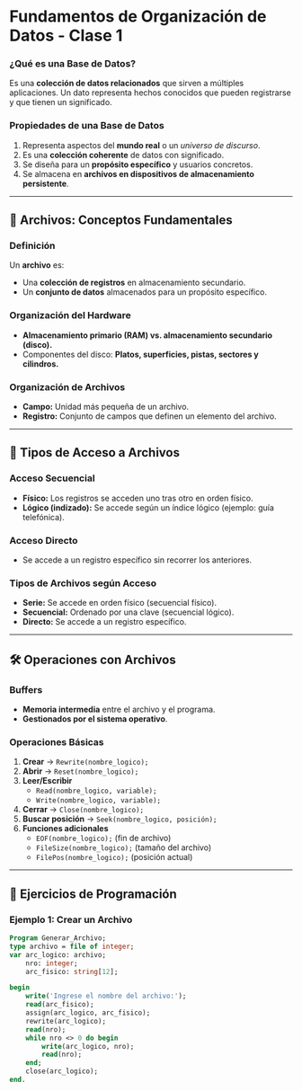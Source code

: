 # Fundamentos de Organización de Datos - Clase 1

### ¿Qué es una Base de Datos?
Es una **colección de datos relacionados** que sirven a múltiples aplicaciones. Un dato representa hechos conocidos que pueden registrarse y que tienen un significado.

### Propiedades de una Base de Datos
1. Representa aspectos del **mundo real** o un *universo de discurso*.
2. Es una **colección coherente** de datos con significado.
3. Se diseña para un **propósito específico** y usuarios concretos.
4. Se almacena en **archivos en dispositivos de almacenamiento persistente**.

---

## 📑 Archivos: Conceptos Fundamentales

### Definición
Un **archivo** es:
- Una **colección de registros** en almacenamiento secundario.
- Un **conjunto de datos** almacenados para un propósito específico.

### Organización del Hardware
- **Almacenamiento primario (RAM) vs. almacenamiento secundario (disco).**
- Componentes del disco: **Platos, superficies, pistas, sectores y cilindros.**

### Organización de Archivos
- **Campo:** Unidad más pequeña de un archivo.
- **Registro:** Conjunto de campos que definen un elemento del archivo.

---

## 🔑 Tipos de Acceso a Archivos

### Acceso Secuencial
- **Físico:** Los registros se acceden uno tras otro en orden físico.
- **Lógico (indizado):** Se accede según un índice lógico (ejemplo: guía telefónica).

### Acceso Directo
- Se accede a un registro específico sin recorrer los anteriores.

### Tipos de Archivos según Acceso
- **Serie:** Se accede en orden físico (secuencial físico).
- **Secuencial:** Ordenado por una clave (secuencial lógico).
- **Directo:** Se accede a un registro específico.

---

## 🛠️ Operaciones con Archivos

### Buffers
- **Memoria intermedia** entre el archivo y el programa.
- **Gestionados por el sistema operativo**.

### Operaciones Básicas
1. **Crear** → `Rewrite(nombre_logico);`
2. **Abrir** → `Reset(nombre_logico);`
3. **Leer/Escribir**
   - `Read(nombre_logico, variable);`
   - `Write(nombre_logico, variable);`
4. **Cerrar** → `Close(nombre_logico);`
5. **Buscar posición** → `Seek(nombre_logico, posición);`
6. **Funciones adicionales**
   - `EOF(nombre_logico);` (fin de archivo)
   - `FileSize(nombre_logico);` (tamaño del archivo)
   - `FilePos(nombre_logico);` (posición actual)

---

## 📝 Ejercicios de Programación

### Ejemplo 1: Crear un Archivo

```pascal
Program Generar_Archivo;
type archivo = file of integer;
var arc_logico: archivo;
    nro: integer;
    arc_fisico: string[12];

begin
    write('Ingrese el nombre del archivo:');
    read(arc_fisico);
    assign(arc_logico, arc_fisico);
    rewrite(arc_logico);
    read(nro);
    while nro <> 0 do begin
        write(arc_logico, nro);
        read(nro);
    end;
    close(arc_logico);
end.
